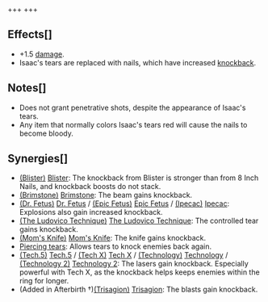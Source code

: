 +++
+++

Effects[]
---------


* +1.5 [damage](/wiki/Damage "Damage").
* Isaac's tears are replaced with nails, which have increased [knockback](/wiki/Knockback "Knockback").


Notes[]
-------


* Does not grant penetrative shots, despite the appearance of Isaac's tears.
* Any item that normally colors Isaac's tears red will cause the nails to become bloody.


Synergies[]
-----------


* [(Blister)](/wiki/Blister "Blister") [Blister](/wiki/Blister "Blister"): The knockback from Blister is stronger than from 8 Inch Nails, and knockback boosts do not stack.
* [(Brimstone)](/wiki/Brimstone "Brimstone") [Brimstone](/wiki/Brimstone "Brimstone"): The beam gains knockback.
* [(Dr. Fetus)](/wiki/Dr._Fetus "Dr. Fetus") [Dr. Fetus](/wiki/Dr._Fetus "Dr. Fetus") / [(Epic Fetus)](/wiki/Epic_Fetus "Epic Fetus") [Epic Fetus](/wiki/Epic_Fetus "Epic Fetus") / [(Ipecac)](/wiki/Ipecac "Ipecac") [Ipecac](/wiki/Ipecac "Ipecac"): Explosions also gain increased knockback.
* [(The Ludovico Technique)](/wiki/The_Ludovico_Technique "The Ludovico Technique") [The Ludovico Technique](/wiki/The_Ludovico_Technique "The Ludovico Technique"): The controlled tear gains knockback.
* [(Mom's Knife)](/wiki/Mom%27s_Knife "Mom's Knife") [Mom's Knife](/wiki/Mom%27s_Knife "Mom's Knife"): The knife gains knockback.
* [Piercing tears](/wiki/Piercing_tears "Piercing tears"): Allows tears to knock enemies back again.
* [(Tech.5)](/wiki/Tech.5 "Tech.5") [Tech.5](/wiki/Tech.5 "Tech.5") / [(Tech X)](/wiki/Tech_X "Tech X") [Tech X](/wiki/Tech_X "Tech X") / [(Technology)](/wiki/Technology "Technology") [Technology](/wiki/Technology "Technology") / [(Technology 2)](/wiki/Technology_2 "Technology 2") [Technology 2](/wiki/Technology_2 "Technology 2"): The lasers gain knockback. Especially powerful with Tech X, as the knockback helps keeps enemies within the ring for longer.
* (Added in Afterbirth †)[(Trisagion)](/wiki/Trisagion "Trisagion") [Trisagion](/wiki/Trisagion "Trisagion"): The blasts gain knockback.


